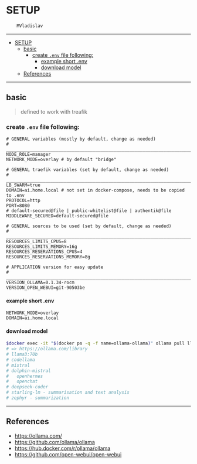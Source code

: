 # SETUP

```sh
    MVladislav
```

---

- [SETUP](#setup)
  - [basic](#basic)
    - [create `.env` file following:](#create-env-file-following)
      - [example short .env](#example-short-env)
      - [download model](#download-model)
  - [References](#references)

---

## basic

> defined to work with treafik

### create `.env` file following:

```env
# GENERAL variables (mostly by default, change as needed)
# ______________________________________________________________________________
NODE_ROLE=manager
NETWORK_MODE=overlay # by default "bridge"

# GENERAL traefik variables (set by default, change as needed)
# ______________________________________________________________________________
LB_SWARM=true
DOMAIN=ai.home.local # not set in docker-compose, needs to be copied to .env
PROTOCOL=http
PORT=8080
# default-secured@file | public-whitelist@file | authentik@file
MIDDLEWARE_SECURED=default-secured@file

# GENERAL sources to be used (set by default, change as needed)
# ______________________________________________________________________________
RESOURCES_LIMITS_CPUS=8
RESOURCES_LIMITS_MEMORY=16g
RESOURCES_RESERVATIONS_CPUS=4
RESOURCES_RESERVATIONS_MEMORY=8g

# APPLICATION version for easy update
# ______________________________________________________________________________
VERSION_OLLAMA=0.1.34-rocm
VERSION_OPEN_WEBUI=git-90503be
```

#### example short .env

```env
NETWORK_MODE=overlay
DOMAIN=ai.home.local
```

#### download model

```sh
$docker exec -it "$(docker ps -q -f name=ollama-ollama)" ollama pull llama3
# => https://ollama.com/library
# llama3:70b
# codellama
# mistral
# dolphin-mistral
#   openhermes
#   openchat
# deepseek-coder
# starling-lm - summarisation and text analysis
# zephyr - summarization
```

---

## References

- <https://ollama.com/>
- <https://github.com/ollama/ollama>
- <https://hub.docker.com/r/ollama/ollama>
- <https://github.com/open-webui/open-webui>
